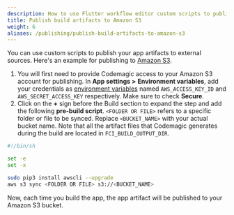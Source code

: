 ```yaml
---
description: How to use Flutter workflow editor custom scripts to publish app artifacts to external services
title: Publish build artifacts to Amazon S3
weight: 6
aliases: /publishing/publish-build-artifacts-to-amazon-s3
---
```


You can use custom scripts to publish your app artifacts to external sources. Here's an example for publishing to [Amazon S3](https://aws.amazon.com/s3/).

1.  You will first need to provide Codemagic access to your Amazon S3 account for publishing. In **App settings >** **Environment variables**, add your credentials as [environment variables](../building/environment-variables/) named `AWS_ACCESS_KEY_ID` and `AWS_SECRET_ACCESS_KEY` respectively. Make sure to check **Secure**.
2.  Click on the **+** sign before the Build section to expand the step and add the following **pre-build script**. `<FOLDER OR FILE>` refers to a specific folder or file to be synced. Replace `<BUCKET_NAME>` with your actual bucket name. Note that all the artifact files that Codemagic generates during the build are located in `FCI_BUILD_OUTPUT_DIR`.

```bash
#!/bin/sh

set -e
set -x

sudo pip3 install awscli --upgrade
aws s3 sync <FOLDER OR FILE> s3://<BUCKET_NAME>
```

Now, each time you build the app, the app artifact will be published to your Amazon S3 bucket.
